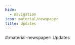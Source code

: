 ```yaml
---
hide:
  - navigation
icon: material/newspaper
title: Updates
---
```


#:material-newspaper: Updates

